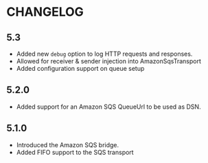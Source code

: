 CHANGELOG
=========

5.3
---

 * Added new `debug` option to log HTTP requests and responses.
 * Allowed for receiver & sender injection into AmazonSqsTransport
 * Added configuration support on queue setup

5.2.0
-----

 * Added support for an Amazon SQS QueueUrl to be used as DSN.

5.1.0
-----

 * Introduced the Amazon SQS bridge.
 * Added FIFO support to the SQS transport
